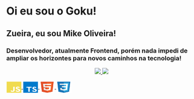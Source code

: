 # Oi eu sou o Goku! 
## Zueira, eu sou **Mike Oliveira**! 
### Desenvolvedor, atualmente **Frontend**, porém nada impedi de ampliar os horizontes para novos caminhos na tecnologia!

<div align="center">
  <a href="https://github.com/mikeoliveira">
  <img height="180em" src="https://github-readme-stats.vercel.app/api?username=mikeoliveira&show_icons=true&theme=github_dark&include_all_commits=true&count_private=true"/>
  <img height="180em" src="https://github-readme-stats.vercel.app/api/top-langs/?username=mikeoliveira&layout=compact&langs_count=7&theme=github_dark"/>
</div>
<div style="display: inline_block"><br>
  <img align="center" alt="Mike-Js" height="30" width="40" src="https://raw.githubusercontent.com/devicons/devicon/master/icons/javascript/javascript-plain.svg">
  <img align="center" alt="Mike-Ts" height="30" width="40" src="https://raw.githubusercontent.com/devicons/devicon/master/icons/typescript/typescript-plain.svg">
  <img align="center" alt="Mike-HTML" height="30" width="40" src="https://raw.githubusercontent.com/devicons/devicon/master/icons/html5/html5-original.svg">
  <img align="center" alt="Mike-CSS" height="30" width="40" src="https://raw.githubusercontent.com/devicons/devicon/master/icons/css3/css3-original.svg">
</div>
